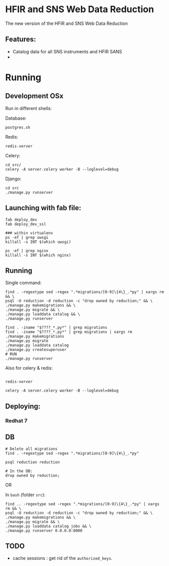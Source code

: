 # HFIR and SNS Web Data Reduction

The new version of the HFIR and SNS Web Data Reduction

## Features:

- Catalog data for all SNS instruments and HFIR SANS
- 


# Running

## Development OSx

Run in different shells:

Database:
```
postgres.sh
```

Redis:
```
redis-server
```

Celery:
```
cd src/
celery -A server.celery worker -B --loglevel=debug
```

Django:
```
cd src
./manage.py runserver
```

## Launching with fab file:

```
fab deploy_dev
fab deploy_dev_ssl

### within virtualenv
ps -ef | grep uwsgi
killall -s INT $(which uwsgi)

ps -ef | grep nginx
killall -s INT $(which nginx)
```


## Running

Single command:

```
find . -regextype sed -regex ".*migrations/[0-9]\{4\}_.*py" | xargs rm && \
psql -U reduction -d reduction -c "drop owned by reduction;" && \
./manage.py makemigrations && \
./manage.py migrate && \
./manage.py loaddata catalog && \
./manage.py runserver

```

```
find . -iname "$????_*.py*" | grep migrations
find . -iname "$????_*.py*" | grep migrations | xargs rm
./manage.py makemigrations
./manage.py migrate
./manage.py loaddata catalog
./manage.py createsuperuser
# RUN
./manage.py runserver
```

Also for celery & redis:

```

redis-server

celery -A server.celery worker -B --loglevel=debug

```

## Deploying:

### Redhat 7


## DB

```
# Delete all migrations
find . -regextype sed -regex ".*migrations/[0-9]\{4\}_.*py"
```

```
psql reduction reduction

# In the DB:
drop owned by reduction;

```

OR

In `bash` (folder `src`):

```
find .. -regextype sed -regex ".*migrations/[0-9]\{4\}_.*py" | xargs rm && \
psql -U reduction -d reduction -c "drop owned by reduction;" && \
./manage.py makemigrations && \
./manage.py migrate && \
./manage.py loaddata catalog jobs && \
./manage.py runserver 0.0.0.0:8000
```

## TODO

- cache sessions : get rid of the `authorized_keys`.
